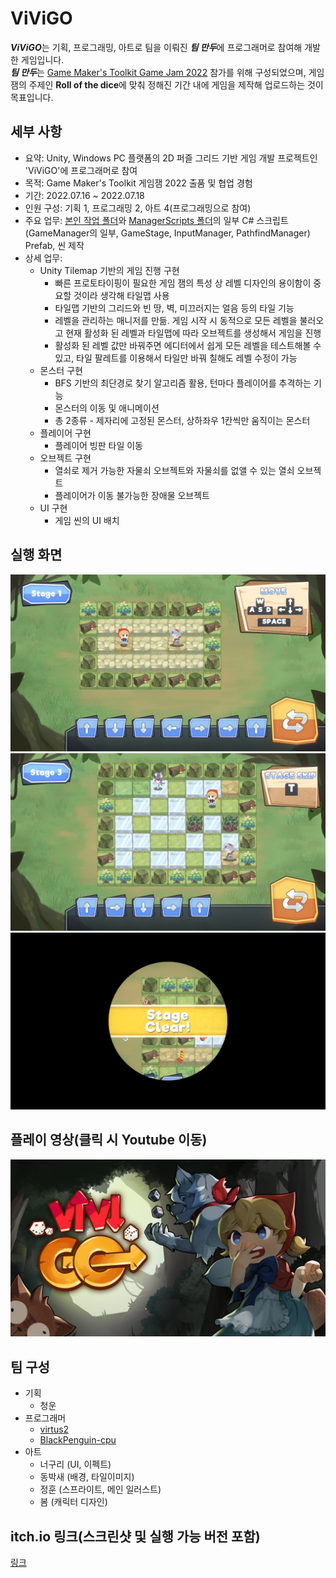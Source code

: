 # ViViGO
***ViViGO***는 기획, 프로그래밍, 아트로 팀을 이뤄진 ***팀 만두***에 프로그래머로 참여해 개발한 게임입니다.  
***팀 만두***는 [Game Maker's Toolkit Game Jam 2022](https://itch.io/jam/gmtk-jam-2022) 참가를 위해 구성되었으며, 게임 잼의 주제인 **Roll of the dice**에 맞춰 정해진 기간 내에 게임을 제작해 업로드하는 것이 목표입니다. 
  
## 세부 사항
- 요약: Unity, Windows PC 플랫폼의 2D 퍼즐 그리드 기반 게임 개발 프로젝트인 'ViViGO'에 프로그래머로 참여
- 목적: Game Maker's Toolkit 게임잼 2022 출품 및 협업 경험
- 기간: 2022.07.16 ~ 2022.07.18
- 인원 구성: 기획 1, 프로그래밍 2, 아트 4(프로그래밍으로 참여)
- 주요 업무: [본인 작업 폴더](https://github.com/virtus2/gmtkGameJam/tree/main/Assets/virtus2)와 [ManagerScripts 폴더](https://github.com/virtus2/gmtkGameJam/tree/main/Assets/ManagerScripts)의 일부 C# 스크립트(GameManager의 일부, GameStage, InputManager, PathfindManager) Prefab, 씬 제작
- 상세 업무: 
  - Unity Tilemap 기반의 게임 진행 구현 
    - 빠른 프로토타이핑이 필요한 게임 잼의 특성 상 레벨 디자인의 용이함이 중요할 것이라 생각해 타일맵 사용
    - 타일맵 기반의 그리드와 빈 땅, 벽, 미끄러지는 얼음 등의 타일 기능
    - 레벨을 관리하는 매니저를 만듦. 게임 시작 시 동적으로 모든 레벨을 불러오고 현재 활성화 된 레벨과 타일맵에 따라 오브젝트를 생성해서 게임을 진행
    - 활성화 된 레벨 값만 바꿔주면 에디터에서 쉽게 모든 레벨을 테스트해볼 수 있고, 타일 팔레트를 이용해서 타일만 바꿔 칠해도 레벨 수정이 가능
  - 몬스터 구현
    - BFS 기반의 최단경로 찾기 알고리즘 활용, 턴마다 플레이어를 추격하는 기능
    - 몬스터의 이동 및 애니메이션
    - 총 2종류 - 제자리에 고정된 몬스터, 상하좌우 1칸씩만 움직이는 몬스터
  - 플레이어 구현
    - 플레이어 빙판 타일 이동
  - 오브젝트 구현
    - 열쇠로 제거 가능한 자물쇠 오브젝트와 자물쇠를 없앨 수 있는 열쇠 오브젝트
    - 플레이어가 이동 불가능한 장애물 오브젝트
  - UI 구현
    - 게임 씬의 UI 배치
    
## 실행 화면
![2](https://github.com/virtus2/gmtkGameJam/blob/main/screenshots/2.png)  
![3](https://github.com/virtus2/gmtkGameJam/blob/main/screenshots/3.png)  
![4](https://github.com/virtus2/gmtkGameJam/blob/main/screenshots/4.png)  

## 플레이 영상(클릭 시 Youtube 이동)
[![Youtube](https://github.com/virtus2/gmtkGameJam/blob/main/screenshots/1.png)](https://youtu.be/L-NIGxc5ThA)

    
## 팀 구성
- 기획
  - 청운
- 프로그래머
  - [virtus2](https://github.com/virtus2)
  - [BlackPenguin-cpu](https://github.com/BlackPenguin-cpu/)
- 아트
  - 너구리 (UI, 이펙트)
  - 동박새 (배경, 타일이미지)
  - 정훈 (스프라이트, 메인 일러스트)
  - 봄 (캐릭터 디자인)

## itch.io 링크(스크린샷 및 실행 가능 버전 포함)
[링크](https://corn97.itch.io/vivigo)

